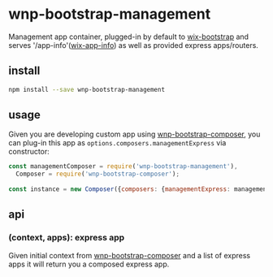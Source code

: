 # wnp-bootstrap-management

Management app container, plugged-in by default to [wix-bootstrap](../wix-bootstrap) and serves '/app-info'([wix-app-info](../../cluster/wix-app-info)) as well as provided express apps/routers.

## install

```bash
npm install --save wnp-bootstrap-management
```

## usage

Given you are developing custom app using [wnp-bootstrap-composer](../wnp-bootstrap-composer), you can plug-in this app as `options.composers.managementExpress` via constructor:

```js
const managementComposer = require('wnp-bootstrap-management'),
  Composer = require('wnp-bootstrap-composer');
  
const instance = new Composer({composers: {managementExpress: managementComposer}});
```

## api
### (context, apps): express app
Given initial context from [wnp-bootstrap-composer](../wnp-bootstrap-composer) and a list of express apps it will return you a composed express app.